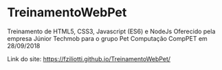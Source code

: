 # TreinamentoWebPet
Treinamento de HTML5, CSS3, Javascript (ES6) e NodeJs Oferecido pela empresa Júnior Techmob para o grupo Pet Computação CompPET em 28/09/2018


Link do site: https://fziliotti.github.io/TreinamentoWebPet/
